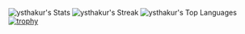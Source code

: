 ![ysthakur's Stats](https://github-readme-stats.vercel.app/api?username=ysthakur&theme=dracula&show_icons=true&hide_border=true)
![ysthakur's Streak](https://github-readme-streak-stats.herokuapp.com/?user=ysthakur&theme=dracula&hide_border=true)
![ysthakur's Top Languages](https://github-readme-stats.vercel.app/api/top-langs/?username=ysthakur&theme=dracula&show_icons=true&hide_border=true&layout=donut)
[![trophy](https://github-profile-trophy.vercel.app/?username=ysthakur&theme=dracula)](https://github.com/ryo-ma/github-profile-trophy)
